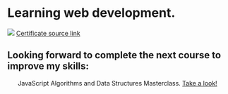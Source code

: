 <h1>Learning web development.</h1>



<img src="https://udemy-certificate.s3.amazonaws.com/image/UC-a7a2691d-3451-4633-8663-6580b2e83f77.jpg?v=1676033322000">
<a href="https://www.udemy.com/certificate/UC-a7a2691d-3451-4633-8663-6580b2e83f77/">Certificate source link</a>

<h2>Looking forward to complete the next course to improve my skills: </h2>

<ul>JavaScript Algorithms and Data Structures Masterclass. <a href="https://www.udemy.com/course/js-algorithms-and-data-structures-masterclass/">Take a look!</a></ul>



